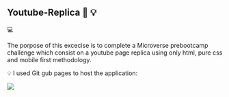  ## Youtube-Replica   🔗 💡
 
 💻
 
 The porpose of this excecise is to complete a Microverse prebootcamp challenge  which consist on a youtube page replica using only html, pure css and mobile first methodology. 
 
 💡 I used Git gub pages to host the application:

[<img src="https://img.icons8.com/external-smashingstocks-hand-drawn-black-smashing-stocks/99/000000/external-click-music-and-multimedia-smashingstocks-hand-drawn-black-smashing-stocks.png" />](https://alyconr.github.io/youtube-replica/)
